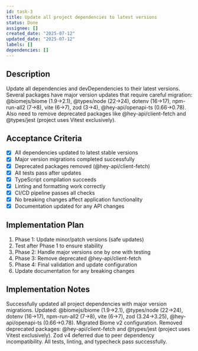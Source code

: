 ```yaml
---
id: task-3
title: Update all project dependencies to latest versions
status: Done
assignee: []
created_date: "2025-07-12"
updated_date: "2025-07-12"
labels: []
dependencies: []
---
```


## Description

Update all dependencies and devDependencies to their latest versions. Several packages have major version updates that require careful migration: @biomejs/biome (1.9→2.1), @types/node (22→24), dotenv (16→17), npm-run-all2 (7→8), vite (6→7), zod (3→4), @hey-api/openapi-ts (0.66→0.78). Also need to remove deprecated packages like @hey-api/client-fetch and @types/jest (project uses Vitest exclusively).

## Acceptance Criteria

- [x] All dependencies updated to latest stable versions
- [x] Major version migrations completed successfully
- [x] Deprecated packages removed (@hey-api/client-fetch)
- [x] All tests pass after updates
- [x] TypeScript compilation succeeds
- [x] Linting and formatting work correctly
- [x] CI/CD pipeline passes all checks
- [x] No breaking changes affect application functionality
- [x] Documentation updated for any API changes

## Implementation Plan

1. Phase 1: Update minor/patch versions (safe updates)
2. Test after Phase 1 to ensure stability
3. Phase 2: Handle major versions one by one with testing
4. Phase 3: Remove deprecated @hey-api/client-fetch
5. Phase 4: Final validation and update configuration
6. Update documentation for any breaking changes

## Implementation Notes

Successfully updated all project dependencies with major version migrations. Updated: @biomejs/biome (1.9→2.1), @types/node (22→24), dotenv (16→17), npm-run-all2 (7→8), vite (6→7), zod (3.24→3.25), @hey-api/openapi-ts (0.66→0.78). Migrated Biome v2 configuration. Removed deprecated packages: @hey-api/client-fetch and @types/jest (project uses Vitest exclusively). Zod v4 deferred due to peer dependency incompatibility. All tests, linting, and typecheck pass successfully.
